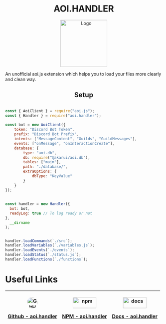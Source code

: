 # <h1 align="center"><strong>AOI.HANDLER</strong></h1>

<p align="center">
<img src="https://media.discordapp.net/attachments/1022533781040672839/1137241711614115910/Untitled96_20230805101633.png" alt="Logo" width="150" height="150">
</p>


<p>
An unofficial aoi.js extension which helps you to load your files more clearly and clean way.
</p>
<h2 align="center"><strong>Setup</strong></h2>

```js {3} copy

const { AoiClient } = require("aoi.js");
const { Handler } = require("aoi.handler");
 
const bot = new AoiClient({
    token: "Discord Bot Token",
    prefix: "Discord Bot Prefix",
    intents: ["MessageContent", "Guilds", "GuildMessages"],
    events: ["onMessage", "onInteractionCreate"],
    database: {
        type: "aoi.db",
        db: require("@akarui/aoi.db"),
        tables: ["main"],
        path: "./database/",
        extraOptions: {
            dbType: "KeyValue"
        }
    }
});
 
 
const handler = new Handler({
  bot: bot,
  readyLog: true // To log ready or not
},
  __dirname
);


handler.loadCommands(`./src`);
handler.loadVariables(`./variables.js`);
handler.loadEvents(`./events`);
handler.loadStatus(`./status.js`);
handler.loadFunctions(`./functions`);
``` 

# Useful Links
| <a href="https://github.com/aho-emi/aoi.handler" target="_blank" rel="noopener noreferrer"><p align="center"><img src="https://upload.wikimedia.org/wikipedia/commons/thumb/9/91/Octicons-mark-github.svg/2048px-Octicons-mark-github.svg.png" alt="GitHub" width="35" height="35" style="border-radius: 50%;"></p>Github - aoi.handler</a> | <a href="https://github.com/aho-emi/aoi.handler" target="_blank" rel="noopener noreferrer"><p align="center"><img src="https://upload.wikimedia.org/wikipedia/commons/thumb/d/db/Npm-logo.svg/2560px-Npm-logo.svg.png" alt="npm" width="75" height="35"></p>NPM - aoi.handler</a> | <a href="https://github.com/aho-emi/aoi.handler" target="_blank" rel="noopener noreferrer"><p align="center"><img src="https://media.discordapp.net/attachments/902553397281030208/1137604638766530670/Untitled96_20230805101633.png" alt="docs" width="75" height="35"></p>Docs - aoi.handler</a> | 
| ---- | ---- | ---- |
